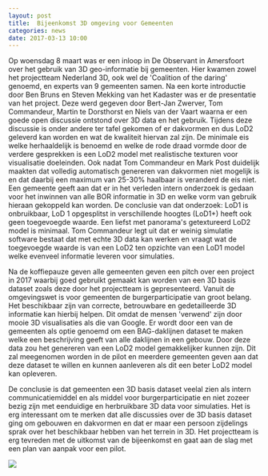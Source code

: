 ```yaml
---
layout: post
title:  Bijeenkomst 3D omgeving voor Gemeenten
categories: news
date: 2017-03-13 10:00
---
```


Op woensdag 8 maart was er een inloop in De Observant in Amersfoort over het gebruik van 3D geo-informatie bij gemeenten. Hier kwamen zowel het projectteam Nederland 3D, ook wel de 'Coalition of the daring' genoemd, en experts van 9 gemeenten samen. Na een korte introductie door Ben Bruns en Steven Mekking van het Kadaster was er de presentatie van het project. Deze werd gegeven door Bert-Jan Zwerver, Tom Commandeur, Martin te Dorsthorst en Niels van der Vaart waarna er een goede open discussie ontstond over 3D data en het gebruik. Tijdens deze discussie is onder andere ter tafel gekomen of er dakvormen en dus LoD2 geleverd kan worden en wat de kwaliteit hiervan zal zijn. De minimale eis welke herhaaldelijk is benoemd en welke de rode draad vormde door de verdere gesprekken is een LoD2 model met realistische texturen voor visualisatie doeleinden. Ook nadat Tom Commandeur en Mark Post duidelijk maakten dat volledig automatisch genereren van dakvormen niet mogelijk is en dat daarbij een maximum van 25-30% haalbaar is veranderd de eis niet. Een gemeente geeft aan dat er in het verleden intern onderzoek is gedaan voor het inwinnen van alle BOR informatie in 3D en welke vorm van gebruik hieraan gekoppeld kan worden. De conclusie van dat onderzoek: LoD1 is onbruikbaar, LoD 1 opgesplitst in verschillende hoogtes (LoD1+) heeft ook geen toegevoegde waarde. Een liefst met panorama's getextureerd LoD2 model is minimaal. Tom Commandeur legt uit dat er weinig simulatie software bestaat dat met echte 3D data kan werken en vraagt wat de toegevoegde waarde is van een LoD2 ten opzichte van een LoD1 model welke evenveel informatie leveren voor simulaties. 

Na de koffiepauze geven alle gemeenten geven een pitch over een project in 2017 waarbij goed gebruikt gemaakt kan worden van een 3D basis dataset zoals deze door het projectteam is gepresenteerd. Vanuit de omgevingswet is voor gemeenten de burgerparticipatie van groot belang. Het beschikbaar zijn van correcte, betrouwbare en gedetailleerde 3D informatie kan hierbij helpen. Dit omdat de mensen 'verwend' zijn door mooie 3D visualisaties als die van Google. Er wordt door een van de gemeenten als optie genoemd om een BAG-daklijnen dataset te maken welke een beschrijving geeft van alle daklijnen in een gebouw. Door deze data zou het genereren van een LoD2 model gemakkelijker kunnen zijn. Dit zal meegenomen worden in de pilot en meerdere gemeenten geven aan dat deze dataset te willen en kunnen aanleveren als dit een beter LoD2 model kan opleveren.

De conclusie is dat gemeenten een 3D basis dataset veelal zien als intern communicatiemiddel en als middel voor burgerparticipatie en niet zozeer bezig zijn met eenduidige en herbruikbare 3D data voor simulaties.  Het is erg interessant om te merken dat alle discussies over de 3D basis dataset ging om gebouwen en dakvormen en dat er maar een persoon zijdelings sprak over het beschikbaar hebben van het terrein in 3D. Het projectteam is erg tevreden met de uitkomst van de bijeenkomst en gaat aan de slag met een plan van aanpak voor een pilot.

<a href="http://www.arcgis.com/apps/Cascade/index.html?appid=9485ce327e864acfb34c4d9409f9bf85"><img src="{{ site.baseurl }}/img/2017/nederland3d.png"/></a>